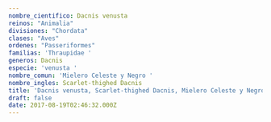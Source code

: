 ```yaml
---
nombre_cientifico: Dacnis venusta
reinos: "Animalia"
divisiones: "Chordata"
clases: "Aves"
ordenes: "Passeriformes"
familias: 'Thraupidae '
generos: Dacnis
especie: 'venusta '
nombre_comun: 'Mielero Celeste y Negro '
nombre_ingles: Scarlet-thighed Dacnis
title: 'Dacnis venusta, Scarlet-thighed Dacnis, Mielero Celeste y Negro '
draft: false
date: 2017-08-19T02:46:32.000Z
---
```


